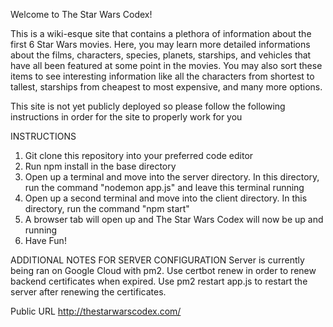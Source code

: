 Welcome to The Star Wars Codex!

This is a wiki-esque site that contains a plethora of information about the first 6 Star Wars movies. Here, you may learn more detailed informations about the films, characters, species, planets, starships, and vehicles that have all been featured at some point in the movies. You may also sort these items to see interesting information like all the characters from shortest to tallest, starships from cheapest to most expensive, and many more options.

This site is not yet publicly deployed so please follow the following instructions in order for the site to properly work for you

INSTRUCTIONS

1. Git clone this repository into your preferred code editor
2. Run npm install in the base directory
3. Open up a terminal and move into the server directory. In this directory, run the command "nodemon app.js" and leave this terminal running
4. Open up a second terminal and move into the client directory. In this directory, run the command "npm start"
5. A browser tab will open up and The Star Wars Codex will now be up and running
6. Have Fun!

ADDITIONAL NOTES FOR SERVER CONFIGURATION
Server is currently being ran on Google Cloud with pm2. Use certbot renew in order to renew backend certificates when expired. Use pm2 restart app.js to restart the server after renewing the certificates.

Public URL
http://thestarwarscodex.com/
